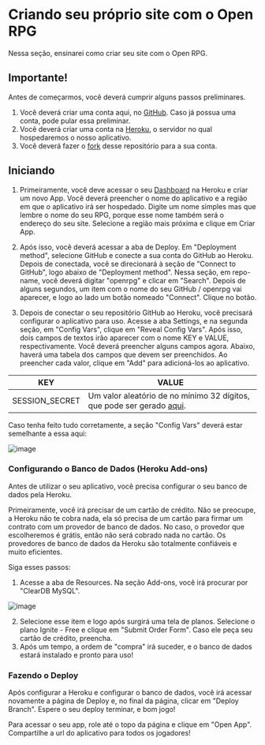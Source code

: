 # Criando seu próprio site com o Open RPG

Nessa seção, ensinarei como criar seu site com o Open RPG.

## Importante!

Antes de começarmos, você deverá cumprir alguns passos preliminares.

1. Você deverá criar uma conta aqui, no [GitHub](https://github.com/signup). Caso já possua uma conta, pode pular essa preliminar.
2. Você deverá criar uma conta na [Heroku](https://id.heroku.com/signup), o servidor no qual hospedaremos o nosso aplicativo.
3. Você deverá fazer o [fork](https://github.com/alyssapiresfernandescefet/openrpg/fork) desse repositório para a sua conta.

## Iniciando

1. Primeiramente, você deve acessar o seu [Dashboard](https://dashboard.heroku.com/) na Heroku e criar um novo App. Você deverá preencher o nome do aplicativo e a região em que o aplicativo irá ser hospedado. Digite um nome simples mas que lembre o nome do seu RPG, porque esse nome também será o endereço do seu site. Selecione a região mais próxima e clique em Criar App.

2. Após isso, você deverá acessar a aba de Deploy. Em "Deployment method", selecione GitHub e conecte a sua conta do GitHub ao Heroku. Depois de conectada, você se direcionará à seção de "Connect to GitHub", logo abaixo de "Deployment method". Nessa seção, em repo-name, você deverá digitar "openrpg" e clicar em "Search". Depois de alguns segundos, um item com o nome do seu GitHub / openrpg vai aparecer, e logo ao lado um botão nomeado "Connect". Clique no botão.

3. Depois de conectar o seu repositório GitHub ao Heroku, você precisará configurar o aplicativo para uso. Acesse a aba Settings, e na segunda seção, em "Config Vars", clique em "Reveal Config Vars". Após isso, dois campos de textos irão aparecer com o nome KEY e VALUE, respectivamente. Você deverá preencher alguns campos agora. Abaixo, haverá uma tabela dos campos que devem ser preenchidos. Ao preencher cada valor, clique em "Add" para adicioná-los ao aplicativo.

| KEY            | VALUE                                                                                                                            |
| -------------- | -------------------------------------------------------------------------------------------------------------------------------- |
| SESSION_SECRET | Um valor aleatório de no mínimo 32 dígitos, que pode ser gerado [aqui](https://onlinehashtools.com/generate-random-sha256-hash). |

Caso tenha feito tudo corretamente, a seção "Config Vars" deverá estar semelhante a essa aqui:

![image](https://user-images.githubusercontent.com/71353674/160728220-49c66b8f-6634-46f2-a55e-78cf698ef810.png)

### Configurando o Banco de Dados (Heroku Add-ons)

Antes de utilizar o seu aplicativo, você precisa configurar o seu banco de dados pela Heroku.

Primeiramente, você irá precisar de um cartão de crédito. Não se preocupe, a Heroku não te cobra nada, ela só precisa de um cartão para firmar um contrato com um provedor de banco de dados. No caso, o provedor que escolheremos é grátis, então não será cobrado nada no cartão. Os provedores de banco de dados da Heroku são totalmente confiáveis e muito eficientes.

Siga esses passos:

1. Acesse a aba de Resources. Na seção Add-ons, você irá procurar por "ClearDB MySQL".

![image](https://user-images.githubusercontent.com/71353674/160009589-58dd6722-0b31-45bc-b4db-65734460627e.png)

2. Selecione esse item e logo após surgirá uma tela de planos. Selecione o plano Ignite - Free e clique em "Submit Order Form". Caso ele peça seu cartão de crédito, preencha.
3. Após um tempo, a ordem de "compra" irá suceder, e o banco de dados estará instalado e pronto para uso!

### Fazendo o Deploy

Após configurar a Heroku e configurar o banco de dados, você irá acessar novamente a página de Deploy e, no final da página, clicar em "Deploy Branch". Espere o seu deploy terminar, e bom jogo!

Para acessar o seu app, role até o topo da página e clique em "Open App". Compartilhe a url do aplicativo para todos os jogadores!
